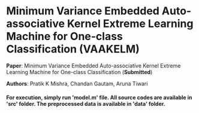 # Minimum Variance Embedded Auto-associative Kernel Extreme Learning Machine for One-class Classification (VAAKELM)

**Paper**: Minimum Variance Embedded Auto-associative Kernel Extreme Learning Machine for One-class Classification (**Submitted**)

**Authors**: Pratik K Mishra, Chandan Gautam, Aruna Tiwari

#### For execution, simply run 'model.m' file. All source codes are available in 'src' folder. The preprocessed data is available in 'data' folder.


